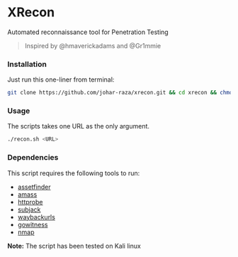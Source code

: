 # XRecon

Automated reconnaissance tool for Penetration Testing

> Inspired by @hmaverickadams and @Gr1mmie

### Installation

Just run this one-liner from terminal:
```bash
git clone https://github.com/johar-raza/xrecon.git && cd xrecon && chmod +x recon.sh
```

### Usage
The scripts takes one URL as the only argument.

```bash
./recon.sh <URL>
```

### Dependencies

This script requires the following tools to run:
- [assetfinder](https://github.com/tomnomnom/assetfinder)
- [amass](https://github.com/OWASP/Amass)
- [httprobe](https://github.com/tomnomnom/httprobe)
- [subjack](https://github.com/haccer/subjack)
- [waybackurls](https://github.com/tomnomnom/waybackurls)
- [gowitness](https://github.com/sensepost/gowitness)
- [nmap](https://nmap.org/)

**Note:** The script has been tested on Kali linux
